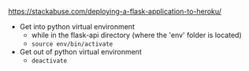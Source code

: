 https://stackabuse.com/deploying-a-flask-application-to-heroku/

- Get into python virtual environment
  - while in the flask-api directory (where the 'env' folder is located)
  - `source env/bin/activate`
- Get out of python virtual environment
  - `deactivate`


